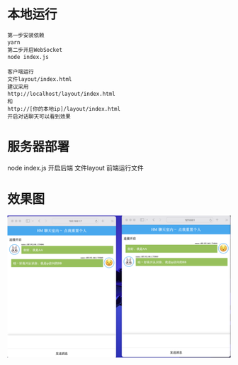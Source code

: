 # 本地运行
```
第一步安装依赖
yarn
第二步开启WebSocket
node index.js 

客户端运行
文件layout/index.html
建议采用
http://localhost/layout/index.html
和
http://[你的本地ip]/layout/index.html
开启对话聊天可以看到效果

```

# 服务器部署
node index.js 开启后端
文件layout 前端运行文件

# 效果图
 <img src='./view.png' alt="效果聊天图" style="zoom:100%" >